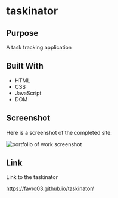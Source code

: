 # taskinator

## Purpose
A task tracking application

## Built With
* HTML
* CSS
* JavaScript
* DOM

## Screenshot
Here is a screenshot of the completed site:

![portfolio of work screenshot](/assets/images/portfolio-of-work.png)

## Link
Link to the taskinator

https://favro03.github.io/taskinator/

